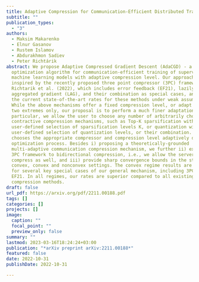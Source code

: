 ```yaml
---
title: Adaptive Compression for Communication-Efficient Distributed Training
subtitle: ""
publication_types:
  - "3"
authors:
  - Maksim Makarenko
  - Elnur Gasanov
  - Rustem Islamov
  - Abdurakhmon Sadiev
  - Peter Richtárik
abstract: We propose Adaptive Compressed Gradient Descent (AdaCGD) - a novel
  optimization algorithm for communication-efficient training of supervised
  machine learning models with adaptive compression level. Our approach is
  inspired by the recently proposed three point compressor (3PC) framework of
  Richtarik et al. (2022), which includes error feedback (EF21), lazily
  aggregated gradient (LAG), and their combination as special cases, and offers
  the current state-of-the-art rates for these methods under weak assumptions.
  While the above mechanisms offer a fixed compression level, or adapt between
  two extremes only, our proposal is to perform a much finer adaptation. In
  particular, we allow the user to choose any number of arbitrarily chosen
  contractive compression mechanisms, such as Top-K sparsification with a
  user-defined selection of sparsification levels K, or quantization with a
  user-defined selection of quantization levels, or their combination. AdaCGD
  chooses the appropriate compressor and compression level adaptively during the
  optimization process. Besides i) proposing a theoretically-grounded
  multi-adaptive communication compression mechanism, we further ii) extend the
  3PC framework to bidirectional compression, i.e., we allow the server to
  compress as well, and iii) provide sharp convergence bounds in the strongly
  convex, convex and nonconvex settings. The convex regime results are new even
  for several key special cases of our general mechanism, including 3PC and
  EF21. In all regimes, our rates are superior compared to all existing adaptive
  compression methods.
draft: false
url_pdf: https://arxiv.org/pdf/2211.00188.pdf
tags: []
categories: []
projects: []
image:
  caption: ""
  focal_point: ""
  preview_only: false
summary: ""
lastmod: 2023-03-16T18:24:24+03:00
publication: "*arXiv preprint arXiv:2211.00188*"
featured: false
date: 2022-10-31
publishDate: 2022-10-31

---
```



